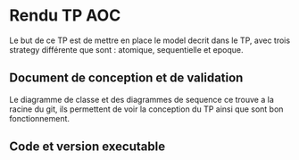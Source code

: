 # Rendu TP AOC

Le but de ce TP est de mettre en place le model decrit dans le TP, avec trois strategy différente que sont : atomique, sequentielle et epoque.

## Document de conception et de validation

Le diagramme de classe et des diagrammes de sequence ce trouve a la racine du git, ils permettent de voir la conception du TP ainsi que sont bon fonctionnement.

## Code et version executable
